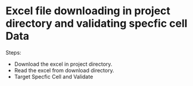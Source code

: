 # Excel file downloading in project directory and validating specfic cell Data

Steps:
- Download the excel in project directory.
- Read the excel from download directory.
- Target Specfic Cell and Validate
